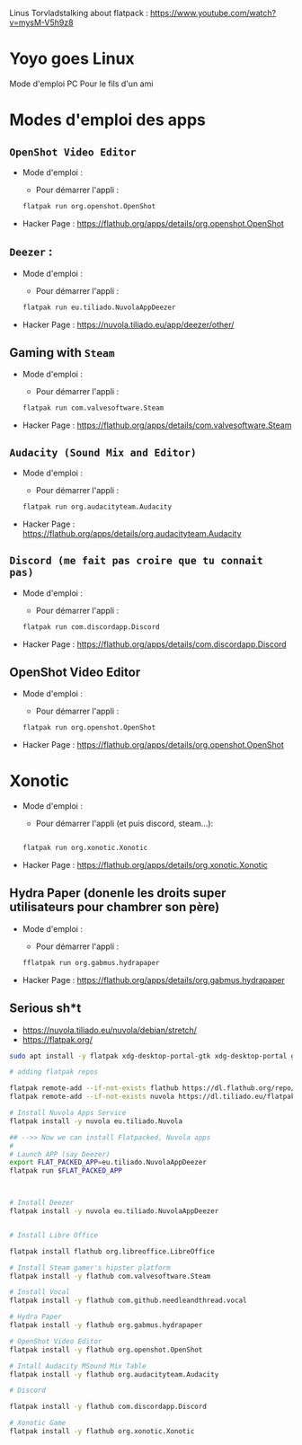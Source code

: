 Linus Torvladstalking about flatpack : https://www.youtube.com/watch?v=mysM-V5h9z8

# Yoyo goes Linux

Mode d'emploi PC Pour le fils d'un ami

# Modes d'emploi des apps  

## `OpenShot Video Editor` 

* Mode d'emploi : 
  * Pour démarrer  l'appli : 
  
  ```bash 
  flatpak run org.openshot.OpenShot
  ```

* Hacker Page : https://flathub.org/apps/details/org.openshot.OpenShot

## `Deezer` :


* Mode d'emploi : 
  * Pour démarrer  l'appli : 
  
  ```bash 
  flatpak run eu.tiliado.NuvolaAppDeezer
  ```
* Hacker Page : https://nuvola.tiliado.eu/app/deezer/other/


## Gaming with `Steam` 

* Mode d'emploi : 
  * Pour démarrer  l'appli : 
  
  ```bash 
  flatpak run com.valvesoftware.Steam
  ```
* Hacker Page : https://flathub.org/apps/details/com.valvesoftware.Steam


## `Audacity (Sound Mix and Editor)` 

* Mode d'emploi : 
  * Pour démarrer  l'appli : 
  
  ```bash 
  flatpak run org.audacityteam.Audacity
  ```
* Hacker Page : https://flathub.org/apps/details/org.audacityteam.Audacity

## `Discord (me fait pas croire que tu connait pas)`

* Mode d'emploi : 
  * Pour démarrer  l'appli : 
  
  ```bash 
  flatpak run com.discordapp.Discord
  ```
* Hacker Page : https://flathub.org/apps/details/com.discordapp.Discord

## OpenShot Video Editor

* Mode d'emploi : 
  * Pour démarrer  l'appli : 
  
  ```bash 
  flatpak run org.openshot.OpenShot
  ```
* Hacker Page : https://flathub.org/apps/details/org.openshot.OpenShot

# Xonotic 


* Mode d'emploi : 
  * Pour démarrer  l'appli (et puis discord, steam...): 
  
  ```bash 
  
  flatpak run org.xonotic.Xonotic
  ```
* Hacker Page : https://flathub.org/apps/details/org.xonotic.Xonotic


## Hydra Paper (donenle les droits super utilisateurs pour chambrer son père)


* Mode d'emploi : 
  * Pour démarrer  l'appli : 
  
  ```bash 
  fflatpak run org.gabmus.hydrapaper
  ```
* Hacker Page : https://flathub.org/apps/details/org.gabmus.hydrapaper




## Serious sh*t 

* https://nuvola.tiliado.eu/nuvola/debian/stretch/
* https://flatpak.org/




```bash
sudo apt install -y flatpak xdg-desktop-portal-gtk xdg-desktop-portal gnome-software gnome-software-plugin-flatpak

# adding flatpak repos

flatpak remote-add --if-not-exists flathub https://dl.flathub.org/repo/flathub.flatpakrepo
flatpak remote-add --if-not-exists nuvola https://dl.tiliado.eu/flatpak/nuvola.flatpakrepo

# Install Nuvola Apps Service 
flatpak install -y nuvola eu.tiliado.Nuvola

## -->> Now we can install Flatpacked, Nuvola apps
# 
# Launch APP (say Deezer)
export FLAT_PACKED_APP=eu.tiliado.NuvolaAppDeezer
flatpak run $FLAT_PACKED_APP



# Install Deezer 
flatpak install -y nuvola eu.tiliado.NuvolaAppDeezer


# Install Libre Office

flatpak install flathub org.libreoffice.LibreOffice

# Install Steam gamer's hipster platform
flatpak install -y flathub com.valvesoftware.Steam

# Install Vocal 
flatpak install -y flathub com.github.needleandthread.vocal

# Hydra Paper
flatpak install -y flathub org.gabmus.hydrapaper

# OpenShot Video Editor
flatpak install -y flathub org.openshot.OpenShot

# Intall Audacity MSound Mix Table
flatpak install -y flathub org.audacityteam.Audacity

# Discord 

flatpak install -y flathub com.discordapp.Discord

# Xonotic Game
flatpak install -y flathub org.xonotic.Xonotic
```

